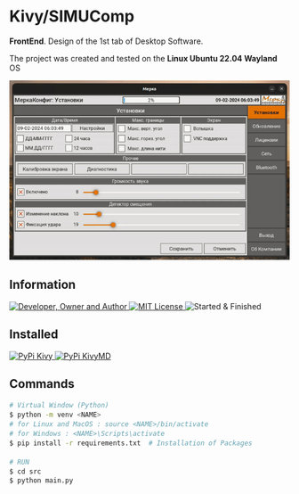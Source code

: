 # Kivy/SIMUComp
**FrontEnd**. Design of the 1st tab of Desktop Software.

The project was created and tested on the **Linux Ubuntu 22.04 Wayland** OS

![](result.gif)

## Information
<div id="information" align="left">
  <a href="https://github.com/MoguchiyDD" target="_blank">
    <img alt="Developer, Owner and Author" src="https://img.shields.io/badge/Developer,%20Owner%20and%20Author-МогучийДД%20(MoguchiyDD)-FF4F1E?style=for-the-badge" />
  </a>
  <a href="../../../LICENSE" target="_blank">
    <img alt="MIT License" src="https://img.shields.io/badge/License-MIT%20License-6A1B9A?style=for-the-badge" />
  </a>
  <img alt="Started & Finished" src="https://img.shields.io/badge/Started%20&%20Finished-~2024.02.04%20/%202024.02.09-F9A825?style=for-the-badge" />
</div>

## Installed
<div id="installed" align="left">
  <a href="https://pypi.org/project/Kivy/" target="_blank">
    <img alt="PyPi Kivy" src="https://img.shields.io/badge/PyPi-Kivy-0073B7?style=for-the-badge" />
  </a>
  <a href="https://pypi.org/project/kivymd/" target="_blank">
    <img alt="PyPi KivyMD" src="https://img.shields.io/badge/PyPi-KivyMD-0073B7?style=for-the-badge" />
  </a>
</div>

## Commands
```Bash
# Virtual Window (Python)
$ python -m venv <NAME>
# for Linux and MacOS : source <NAME>/bin/activate
# for Windows : <NAME>\Scripts\activate
$ pip install -r requirements.txt  # Installation of Packages 

# RUN
$ cd src
$ python main.py
```
